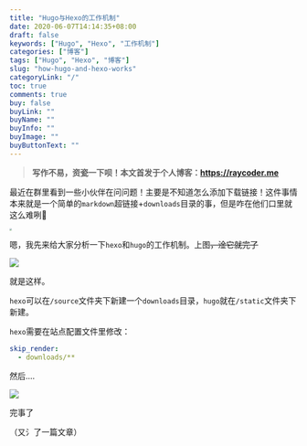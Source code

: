 ```yaml
---
title: "Hugo与Hexo的工作机制"
date: 2020-06-07T14:14:35+08:00
draft: false
keywords: ["Hugo", "Hexo", "工作机制"]
categories: ["博客"]
tags: ["Hugo", "Hexo", "博客"]
slug: "how-hugo-and-hexo-works"
categoryLink: "/"
toc: true
comments: true
buy: false
buyLink: ""
buyName: ""
buyInfo: ""
buyImage: ""
buyButtonText: ""
---
```


> **写作不易，资瓷一下呗！本文首发于个人博客：<https://raycoder.me>**
>

最近在群里看到一些小伙伴在问问题！主要是不知道怎么添加下载链接！这件事情本来就是一个简单的`markdown`超链接+`downloads`目录的事，但是咋在他们口里就这么难咧:banana:

<img src="https://gitee.com/RACD/cdn/raw/master/imgs/20200607141946.jpg" style="zoom:25%;" />

嗯，我先来给大家分析一下`hexo`和`hugo`的工作机制。上图~~，淦它就完了~~



![](https://gitee.com/RACD/cdn/raw/master/imgs/20200607142035.svg)

就是这样。

`hexo`可以在`/source`文件夹下新建一个`downloads`目录，`hugo`就在`/static`文件夹下新建。

`hexo`需要在站点配置文件里修改：

```yaml
skip_render:
  - downloads/**
```

然后....

![](https://gitee.com/RACD/cdn/raw/master/imgs/20200607142409.jpg)

完事了

（又氵了一篇文章）